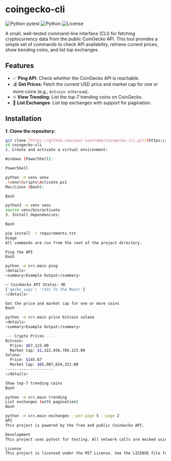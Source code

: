 # coingecko-cli

![Python pytest](https://github.com/your-username/coingecko-cli/actions/workflows/tests.yml/badge.svg)
![Python](https://img.shields.io/badge/python-3.10+-blue.svg)
![License](https://img.shields.io/badge/license-MIT-green.svg)

A small, well-tested command-line interface (CLI) for fetching cryptocurrency data from the public CoinGecko API. This tool provides a simple set of commands to check API availability, retrieve current prices, show trending coins, and list top exchanges.

## Features

* ✅ **Ping API**: Check whether the CoinGecko API is reachable.
* 💰 **Get Prices**: Fetch the current USD price and market cap for one or more coins (e.g., `bitcoin ethereum`).
* 🔥 **View Trending**: List the top-7 trending coins on CoinGecko.
* 🏦 **List Exchanges**: List top exchanges with support for pagination.

## Installation

**1. Clone the repository:**
```bash
git clone [https://github.com/your-username/coingecko-cli.git](https://github.com/your-username/coingecko-cli.git)
cd coingecko-cli
2. Create and activate a virtual environment:

Windows (PowerShell):

PowerShell

python -m venv venv
.\venv\Scripts\Activate.ps1
Mac/Linux (Bash):

Bash

python3 -m venv venv
source venv/bin/activate
3. Install dependencies:

Bash

pip install -r requirements.txt
Usage
All commands are run from the root of the project directory.

Ping the API
Bash

python -m src.main ping
<details>
<summary>Example Output</summary>

✅ CoinGecko API Status: OK
{'gecko_says': '(V3) To the Moon!'}
</details>

Get the price and market cap for one or more coins
Bash

python -m src.main price bitcoin solana
<details>
<summary>Example Output</summary>

--- Crypto Prices ---
Bitcoin:
  Price: $67,123.00
  Market Cap: $1,322,456,789,123.00
Solana:
  Price: $145.67
  Market Cap: $65,987,654,321.00
---------------------
</details>

Show top-7 trending coins
Bash

python -m src.main trending
List exchanges (with pagination)
Bash

python -m src.main exchanges --per-page 5 --page 2
API
This project is powered by the free and public CoinGecko API.

Development
This project uses pytest for testing. All network calls are mocked using unittest.mock to ensure tests are fast and deterministic. A GitHub Actions workflow automatically runs the test suite on all pushes and pull requests to the main branch.

License
This project is licensed under the MIT License. See the LICENSE file for details.

